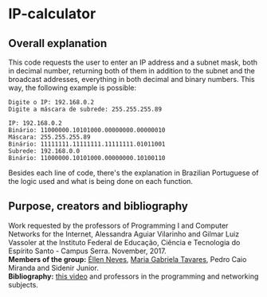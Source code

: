 # IP-calculator
## Overall explanation
This code requests the user to enter an IP address and a subnet mask, both in decimal number, returning both of them in addition to the subnet and the broadcast addresses, everything in both decimal and binary numbers. This way, the following example is possible:

```
Digite o IP: 192.168.0.2
Digite a máscara de subrede: 255.255.255.89

IP: 192.168.0.2
Binário: 11000000.10101000.00000000.00000010
Máscara: 255.255.255.89
Binário: 11111111.11111111.11111111.01011001
Subrede: 192.168.0.0
Binário: 11000000.10101000.00000000.10100110
```

Besides each line of code, there's the explanation in Brazilian Portuguese of the logic used and what is being done on each function.

## Purpose, creators and bibliography
Work requested by the professors of Programming I and Computer Networks for the Internet, Alessandra Aguiar Vilarinho and Gilmar Luiz Vassoler at the Instituto Federal de Educação, Ciência e Tecnologia do Espírito Santo - Campus Serra. November, 2017.</br>
<b>Members of the group:</b> [Éllen Neves](https://github.com/Eosn), [Maria Gabriela Tavares](https://github.com/mabist), Pedro Caio Miranda and Sidenir Junior.</br>
<b>Bibliography:</b> [this video](https://www.youtube.com/watch?v=mrbG8B6Gqfs&feature=youtu.be) and professors in the programming and networking subjects.
